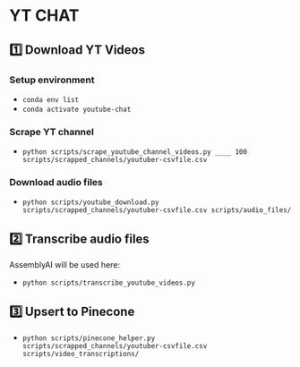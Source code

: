 # YT CHAT

## 1️⃣ Download YT Videos

### Setup environment

- `conda env list`
- `conda activate youtube-chat`

### Scrape YT channel

- `python scripts/scrape_youtube_channel_videos.py ____ 100 scripts/scrapped_channels/youtuber-csvfile.csv`

### Download audio files

- `python scripts/youtube_download.py scripts/scrapped_channels/youtuber-csvfile.csv scripts/audio_files/`

## 2️⃣ Transcribe audio files

AssemblyAI will be used here:
- `python scripts/transcribe_youtube_videos.py`

## 3️⃣ Upsert to Pinecone

- `python scripts/pinecone_helper.py scripts/scrapped_channels/youtuber-csvfile.csv scripts/video_transcriptions/`
